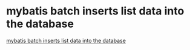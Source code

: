 # mybatis batch inserts list data into the database
[mybatis batch inserts list data into the database](https://aiwithcloud.com/2022/09/19/mybatis_batch_inserts_list_data_into_the_database/)